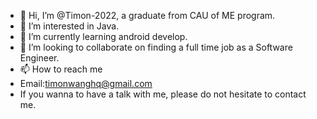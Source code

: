 - 👋 Hi, I’m @Timon-2022, a graduate from CAU of ME program.
- 👀 I’m interested in Java.
- 🌱 I’m currently learning android develop.
- 💞️ I’m looking to collaborate on finding a full time job as a Software Engineer.
- 📫 How to reach me 
- Email:timonwanghq@gmail.com
- If you wanna to have a talk with me, please do not hesitate to contact me.

<!---
Timon-2022/Timon-2022 is a ✨ special ✨ repository because its `README.md` (this file) appears on your GitHub profile.
You can click the Preview link to take a look at your changes.
--->
